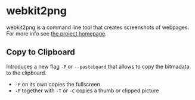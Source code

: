 # webkit2png

webkit2png is a command line tool that creates screenshots of webpages. For more info see [the project homepage](http://www.paulhammond.org/webkit2png/).

## Copy to Clipboard

Introduces a new flag `-P` or `--pasteboard` that allows to copy the bitmadata to the clipboard.

- `-P` on its own copies the fullscreen 
- `-P` together with `-T` or `-C` copies a thumb or clipped picture